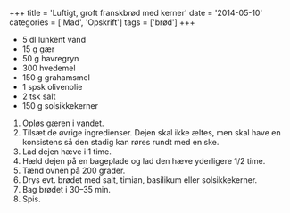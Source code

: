 +++
title = 'Luftigt, groft franskbrød med kerner'
date = '2014-05-10'
categories = ['Mad', 'Opskrift']
tags = ['brød']
+++

* 5 dl lunkent vand
* 15 g gær
* 50 g havregryn
* 300 hvedemel
* 150 g grahamsmel
* 1 spsk olivenolie
* 2 tsk salt
* 150 g solsikkekerner

1. Opløs gæren i vandet.
2. Tilsæt de øvrige ingredienser. Dejen skal ikke æltes, men skal have en konsistens så den stadig kan røres rundt med
   en ske.
3. Lad dejen hæve i 1 time.
4. Hæld dejen på en bageplade og lad den hæve yderligere 1/2 time.
5. Tænd ovnen på 200 grader.
6. Drys evt. brødet med salt, timian, basilikum eller solsikkekerner.
7. Bag brødet i 30–35 min.
8. Spis.
